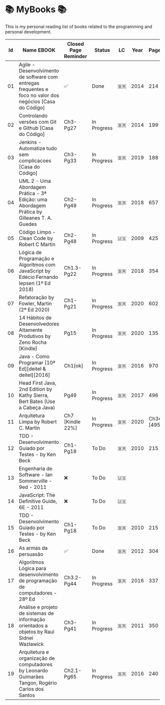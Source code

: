 # 📚 MyBooks 📚

This is my personal reading list of books related to the programming and personal development.

| Id  | Name EBOOK | Closed Page Reminder | Status | LC  | Year | Pages | Link  | 
| --- | ---------- | -------------------- | ------ | --- | ---- | ----- | ----- | 
| 01 | Agile - Desenvolvimento de software com entregas frequentes e foco no valor dos negócios [Casa do Código] | ✅  | Done | 🇧🇷 | 2014 | 214 | [Link](https://www.amazon.com.br/Agile-Desenvolvimento-software-entregas-frequentes-ebook/dp/B00VABA98G) | 
| 02  | Controlando versões com Git e Github [Casa do Código] | Ch3-Pg27 | In Progress | 🇧🇷  | 2014 | 199   | [Link](https://www.amazon.com.br/Controlando-Vers%C3%B5es-com-Git-GitHub/dp/8566250532)  |
| 03  | Jenkins - Automatize tudo sem complicacoes [Casa do Código]   | Ch3-Pg33   | In Progress | 🇧🇷  | 2019 | 188   | [Link](https://www.casadocodigo.com.br/products/livro-jenkins) |
| 04  | UML 2 - Uma Abordagem Prática - 3ª Edição: uma Abordagem Prática by Gilleanes T. A. Guedes  | Ch2-Pg49  | In Progress | 🇧🇷  | 2018 | 657 | [Link](https://www.amazon.com.br/UML-2-Uma-Abordagem-Pr%C3%A1tica/dp/8575226460) |
| 05  | Código Limpo - Clean Code by Robert C Martin   | Ch2-Pg48 | In Progress   | 🇺🇸  | 2009 | 425   | [Link](https://www.amazon.com.br/C%C3%B3digo-limpo-Robert-C-Martin/dp/8576082675/)  |
| 06 | Lógica de Programação e Algorítmos com JavaScript by Edécio Fernando Iepsen (1º Ed 2018)  | Ch1.3-Pg22 | In Progress  | 🇧🇷  | 2018 | 354  | [Link](https://www.amazon.com.br/L%C3%B3gica-Programa%C3%A7%C3%A3o-Algoritmos-com-JavaScript-ebook/dp/B09VR2SVR7/) |
| 07 | Refatoração by Fowler, Martin (2º Ed 2020) | Ch1-Pg21 | In Progress | 🇧🇷  | 2020 |  602 | [Link](https://www.amazon.com.br/Refatora%C3%A7%C3%A3o-Aperfei%C3%A7oando-design-c%C3%B3digos-existentes-ebook/dp/B087N8LKYB) |
| 08  | 14 Hábitos de Desenvolvedores Altamente Produtivos by Zeno Rocha [Kindle] | Pg15 | In Progress | 🇧🇷  | 2020 | 135   | [Link](https://www.amazon.com.br/14-H%C3%A1bitos-de-Desenvolvedores-Altamente-Produtivos/dp/B08BF7PZZX/) |
| 09  | Java - Como Programar [10ª Ed][deitel & deitel][2016]  | Ch1[ok]  | In Progress | 🇧🇷  | 2016 | 970   | [Link](https://www.amazon.com.br/Java%C2%AE-como-programar-Paul-Deitel/dp/8543004799)     |
| 10  |  Head First Java, 2nd Edition by Kathy Sierra, Bert Bates (Use a Cabeça Java)  | Pg49  | In Progress | 🇧🇷  | 2017 | 496  | [Link](https://www.amazon.com.br/Use-cabe%C3%A7a-Java-Bert-Bates/dp/8576081733)     |
| 11  | Arquitetura Limpa by Robert C. Martin | Ch7 [Kindle 22%]  | In Progress | 🇧🇷  | 2020 | Ch34 [495] | [Link](https://www.amazon.com.br/Arquitetura-Limpa-artes%C3%A3o-estrutura-software-ebook/dp/B085PP6Y8P/)     |
| 12 | TDD - Desenvolvimento Guiado por Testes - by Ken Beck | Ch1-Pg18  | To Do | 🇧🇷  | 2010 | 215   | [Link](https://#)  |
| 13  | Engenharia de Software - Ian Sommerville - 9ed - 2011                                    | ❌  | To Do       | 🇺🇸  |
| 14  | JavaScript: The Definitive Guide, 6E - 2011                                              | ❌  | To Do       | 🇺🇸  |
| 15 | TDD - Desenvolvimento Guiado por Testes - by Ken Beck | Ch1-Pg18  | To Do | 🇧🇷  | 2010 | 215   | [Link](https://#)  |
| 16 | As armas da persuasão |  ✅  | Done | 🇧🇷  | 2012  | 304   | [Link](https://www.amazon.com.br/As-armas-persuas%C3%A3o-Robert-Cialdini/dp/8575428098)  |
| 17 | Algoritmos Lógica para desenvolvimento de programação de computadores - 28º Ed |  Ch3.2-Pg44 | In Progress | 🇧🇷  | 2016  | 337  | [Link](https://www.amazon.com.br/Algoritmos-L%C3%B3gica-Desenvolvimento-Programa%C3%A7%C3%A3o-Computadores/dp/8536517476)  |
| 18 | Análise e projeto de sistemas de informação orientados a objetos by Raul Sidnei Wazlawick |  Ch3-Pg41 | In Progress | 🇧🇷  | 2011  | 350  | [Link](https://www.amazon.com.br/An%C3%A1lises-Projetos-Sistemas-Informa%C3%A7%C3%A3o-Orientados/dp/8535239162)  |
| 19 | Arquitetura e organização de computadores by Leonardo Guimarães Tangon, Rogério Carlos dos Santos |  Ch2.1-Pg65 | In Progress | 🇧🇷  | 2016  | 240  |   |
